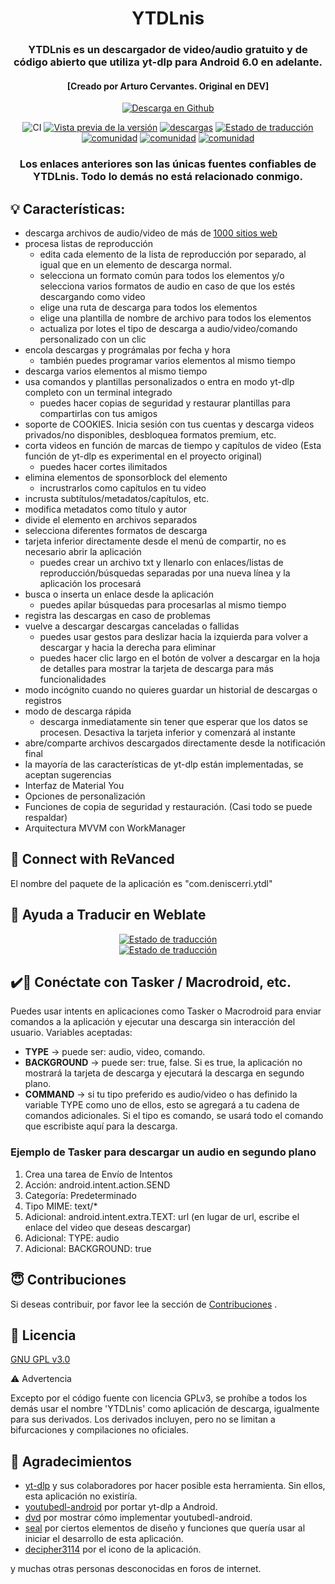 <h1 align="center">
	YTDLnis
</h1>

<h3 align="center">
	YTDLnis es un descargador de video/audio gratuito y de código abierto que utiliza yt-dlp para Android 6.0 en adelante.
</h3>
<h4 align="center">
	[Creado por Arturo Cervantes. Original en DEV]
</h4>

<div align="center">

[![Descarga en Github](https://custom-icon-badges.herokuapp.com/badge/Download-blue?style=for-the-badge&logo=download&logoColor=white)](https://github.com/deniscerri/ytdlnis/releases/latest)

![CI](https://github.com/deniscerri/ytdlnis/actions/workflows/android.yml/badge.svg?branch=main&event=pull)
[![Vista previa de la versión](https://img.shields.io/github/release/deniscerri/ytdlnis.svg?maxAge=3600&include_prereleases&label=vista%20previa)](https://github.com/Arturo254/YTDLnis/releases)
[![descargas](https://img.shields.io/github/downloads/deniscerri/ytdlnis/total?style=flat-square)](https://github.com/Arturo254/YTDLnis/releases)
[![Estado de traducción](https://hosted.weblate.org/widgets/ytdlnis/-/svg-badge.svg)](https://hosted.weblate.org/engage/ytdlnis/?utm_source=widget)
[![comunidad](https://img.shields.io/badge/Discord-YTDLnis-blueviolet?style=flat-square&logo=discord)](https://arturo-cervantes.netlify.app/)
[![comunidad](https://img.shields.io/badge/Telegram-YTDLnis-blue?style=flat-square&logo=telegram)](https://t.me/ArturoNomas7271)
[![comunidad](https://img.shields.io/badge/Telegram-Actualizaciones-rojo?style=flat-square&logo=telegram)](https://t.me/ArturoNomas7271)

### Los enlaces anteriores son las únicas fuentes confiables de YTDLnis. Todo lo demás no está relacionado conmigo.

</div>

## 💡 Características:

- descarga archivos de audio/video de más de <a href="https://github.com/yt-dlp/yt-dlp/blob/master/supportedsites.md">1000 sitios web</a>
- procesa listas de reproducción
    - edita cada elemento de la lista de reproducción por separado, al igual que en un elemento de descarga normal.
    - selecciona un formato común para todos los elementos y/o selecciona varios formatos de audio en caso de que los estés descargando como video
    - elige una ruta de descarga para todos los elementos
    - elige una plantilla de nombre de archivo para todos los elementos
    - actualiza por lotes el tipo de descarga a audio/video/comando personalizado con un clic
- encola descargas y prográmalas por fecha y hora
    - también puedes programar varios elementos al mismo tiempo
- descarga varios elementos al mismo tiempo
- usa comandos y plantillas personalizados o entra en modo yt-dlp completo con un terminal integrado
    - puedes hacer copias de seguridad y restaurar plantillas para compartirlas con tus amigos
- soporte de COOKIES. Inicia sesión con tus cuentas y descarga videos privados/no disponibles, desbloquea formatos premium, etc.
- corta videos en función de marcas de tiempo y capítulos de video (Esta función de yt-dlp es experimental en el proyecto original)
    - puedes hacer cortes ilimitados
- elimina elementos de sponsorblock del elemento
    - incrustrarlos como capítulos en tu video
- incrusta subtítulos/metadatos/capítulos, etc.
- modifica metadatos como título y autor
- divide el elemento en archivos separados
- selecciona diferentes formatos de descarga
- tarjeta inferior directamente desde el menú de compartir, no es necesario abrir la aplicación
    - puedes crear un archivo txt y llenarlo con enlaces/listas de reproducción/búsquedas separadas por una nueva línea y la aplicación los procesará
- busca o inserta un enlace desde la aplicación
    - puedes apilar búsquedas para procesarlas al mismo tiempo
- registra las descargas en caso de problemas
- vuelve a descargar descargas canceladas o fallidas
    - puedes usar gestos para deslizar hacia la izquierda para volver a descargar y hacia la derecha para eliminar
    - puedes hacer clic largo en el botón de volver a descargar en la hoja de detalles para mostrar la tarjeta de descarga para más funcionalidades
- modo incógnito cuando no quieres guardar un historial de descargas o registros
- modo de descarga rápida
    - descarga inmediatamente sin tener que esperar que los datos se procesen. Desactiva la tarjeta inferior y comenzará al instante
- abre/comparte archivos descargados directamente desde la notificación final
- la mayoría de las características de yt-dlp están implementadas, se aceptan sugerencias
- Interfaz de Material You
- Opciones de personalización
- Funciones de copia de seguridad y restauración. (Casi todo se puede respaldar)
- Arquitectura MVVM con WorkManager


## 🔑 Connect with ReVanced

El nombre del paquete de la aplicación es "com.deniscerri.ytdl"

## 📝 Ayuda a Traducir en Weblate
<div align="center">
  <a href="https://hosted.weblate.org/engage/ytdlnis/">
    <img src="https://hosted.weblate.org/widgets/ytdlnis/-/strings/open-graph.png" alt="Estado de traducción" />
  </a>
</div>

<div align="center">
  <a href="https://hosted.weblate.org/engage/ytdlnis/">
    <img src="https://hosted.weblate.org/widgets/ytdlnis/-/multi-auto.svg" alt="Estado de traducción" />
  </a>
</div>

## ✔️🤖 Conéctate con Tasker / Macrodroid, etc.

Puedes usar intents en aplicaciones como Tasker o Macrodroid para enviar comandos a la aplicación y ejecutar una descarga sin interacción del usuario.
Variables aceptadas:

- <b>TYPE</b> -> puede ser: audio, video, comando.
- <b>BACKGROUND</b> -> puede ser: true, false. Si es true, la aplicación no mostrará la tarjeta de descarga y ejecutará la descarga en segundo plano.
- <b>COMMAND</b> -> si tu tipo preferido es audio/video o has definido la variable TYPE como uno de ellos, esto se agregará a tu cadena de comandos adicionales. Si el tipo es comando, se usará todo el comando que escribiste aquí para la descarga.

### Ejemplo de Tasker para descargar un audio en segundo plano
1. Crea una tarea de Envío de Intentos
2. Acción: android.intent.action.SEND
3. Categoría: Predeterminado
4. Tipo MIME: text/*
5. Adicional: android.intent.extra.TEXT: url (en lugar de url, escribe el enlace del video que deseas descargar)
6. Adicional: TYPE: audio
7. Adicional: BACKGROUND: true

## 😇 Contribuciones

Si deseas contribuir, por favor lee la sección de [Contribuciones](https://wa.me/5576847925) .

## 📄 Licencia

[GNU GPL v3.0](https://github.com/deniscerri/ytdlnis/blob/main/LICENSE)

⚠️ Advertencia <br>

Excepto por el código fuente con licencia GPLv3, se prohíbe a todos los demás usar el nombre 'YTDLnis' como aplicación de descarga, igualmente para sus derivados. Los derivados incluyen, pero no se limitan a bifurcaciones y compilaciones no oficiales.

## 🙏 Agradecimientos

- [yt-dlp](https://github.com/yt-dlp/yt-dlp) y sus colaboradores por hacer posible esta herramienta. Sin ellos, esta aplicación no existiría.
- [youtubedl-android](https://github.com/yausername/youtubedl-android) por portar yt-dlp a Android.
- [dvd](https://github.com/yausername/dvd) por mostrar cómo implementar youtubedl-android.
- [seal](https://github.com/JunkFood02/Seal) por ciertos elementos de diseño y funciones que quería usar al iniciar el desarrollo de esta aplicación.
- [decipher3114](https://github.com/decipher3114) por el icono de la aplicación.
  
y muchas otras personas desconocidas en foros de internet.  
